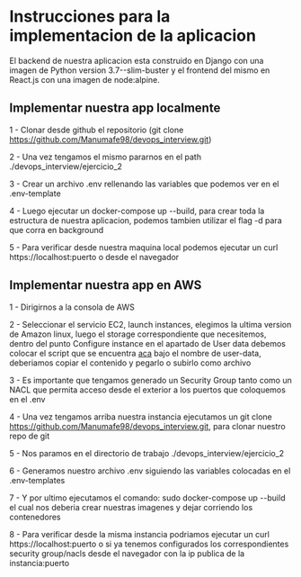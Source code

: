 # Instrucciones para la implementacion de la aplicacion

El backend de nuestra aplicacion esta construido en Django con una imagen de Python version 3.7--slim-buster y el frontend del mismo en React.js con una imagen de node:alpine.

## Implementar nuestra app localmente

1 - Clonar desde github el repositorio (git clone https://github.com/Manumafe98/devops_interview.git) 

2 - Una vez tengamos el mismo pararnos en el path ./devops_interview/ejercicio_2

3 - Crear un archivo .env rellenando las variables que podemos ver en el .env-template

4 - Luego ejecutar un docker-compose up --build, para crear toda la estructura de nuestra aplicacion, podemos tambien utilizar el flag -d para que corra en background

5 - Para verificar desde nuestra maquina local podemos ejecutar un curl https://localhost:puerto o desde el navegador 


## Implementar nuestra app en AWS

1 - Dirigirnos a la consola de AWS

2 - Seleccionar el servicio EC2, launch instances, elegimos la ultima version de Amazon linux, luego el storage correspondiente que necesitemos, dentro del punto Configure instance en el apartado de User data debemos colocar el script que se encuentra [aca](ejercicio_2/) bajo el nombre de user-data, deberiamos copiar el contenido y pegarlo o subirlo como archivo 

3 - Es importante que tengamos generado un Security Group tanto como un NACL que permita acceso desde el exterior a los puertos que coloquemos en el .env

4 - Una vez tengamos arriba nuestra instancia ejecutamos un git clone https://github.com/Manumafe98/devops_interview.git, para clonar nuestro repo de git

5 - Nos paramos en el directorio de trabajo ./devops_interview/ejercicio_2 

6 - Generamos nuestro archivo .env siguiendo las variables colocadas en el .env-templates

7 - Y por ultimo ejecutamos el comando: sudo docker-compose up --build el cual nos deberia crear nuestras imagenes y dejar corriendo los contenedores

8 - Para verificar desde la misma instancia podriamos ejecutar un curl https://localhost:puerto o si ya tenemos configurados los correspondientes security group/nacls desde el navegador con la ip publica de la instancia:puerto 
